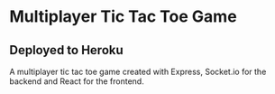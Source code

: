# Multiplayer Tic Tac Toe Game

## Deployed to Heroku

A multiplayer tic tac toe game created with Express, Socket.io for the backend and React for the frontend.
